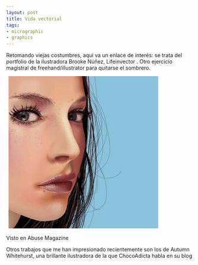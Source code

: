 ```yaml
---
layout: post
title: Vida vectorial
tags:
- micrographic
- graphics
---
```

Retomando viejas costumbres, aquí va un enlace de interés: se trata del portfolio de la ilustradora Brooke Núñez, Lifeinvector . Otro ejercicio magistral de freehand/illustrator para quitarse el sombrero.

<img src="/images/168.jpg" />

Visto en Abuse Magazine

Otros trabajos que me han impresionado recientemente son los de Autumn Whitehurst, una brillante ilustradora de la que ChocoAdicta habla en su blog
